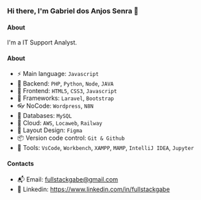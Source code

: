### Hi there, I'm Gabriel dos Anjos Senra 👋

#### About
I'm a IT Support Analyst.

#### About
- ⚡️ Main language: `Javascript`
- 📡 Backend: `PHP`, `Python`, `Node`, `JAVA`
- 🎉 Frontend: `HTML5`, `CSS3`, `Javascript`
- 🔌 Frameworks: `Laravel`, `Bootstrap`
- 👓 NoCode: `Wordpress`, `N8N`
- 👑 Databases: `MySQL`
- 👞 Cloud: `AWS`, `Locaweb`, `Railway`
- 🎨 Layout Design: `Figma` 
- 📦️ Version code control: `Git & Github`
- 🔨 Tools: `VsCode`, `Workbench`, `XAMPP`, `MAMP`, `IntelliJ IDEA`, `Jupyter`

#### Contacts

- 📬 Email: fullstackgabe@gmail.com
- 👤 Linkedin: https://www.linkedin.com/in/fullstackgabe
